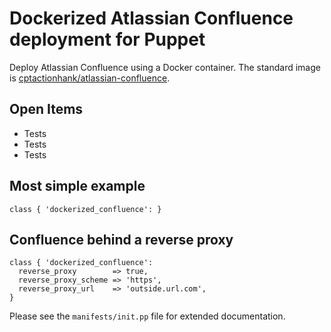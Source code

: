 # Dockerized Atlassian Confluence deployment for Puppet

Deploy Atlassian Confluence using a Docker container. The standard image is
[cptactionhank/atlassian-confluence](https://hub.docker.com/r/cptactionhank/atlassian-confluence/).


## Open Items

* Tests
* Tests
* Tests


## Most simple example

```puppet
class { 'dockerized_confluence': }
```


## Confluence behind a reverse proxy

```puppet
class { 'dockerized_confluence':
  reverse_proxy        => true,
  reverse_proxy_scheme => 'https',
  reverse_proxy_url    => 'outside.url.com',
}
```

Please see the `manifests/init.pp` file for extended documentation.

